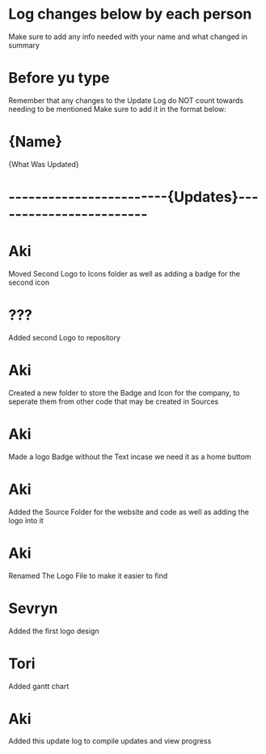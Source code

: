 # Log changes below by each person
Make sure to add any info needed with your name and what changed in summary 
# Before yu type
Remember that any changes to the Update Log do NOT count towards needing to be mentioned
Make sure to add it in the format below:

# {Name}
{What Was Updated}

# ------------------------{Updates}------------------------
# Aki
Moved Second Logo to Icons folder as well as adding a badge for the second icon
# ???
Added second Logo to repository
# Aki
Created a new folder to store the Badge and Icon for the company, to seperate them from other code that may be created in Sources
# Aki
Made a logo Badge without the Text incase we need it as a home buttom
# Aki
Added the Source Folder for the website and code as well as adding the logo into it
# Aki
Renamed The Logo File to make it easier to find
# Sevryn
Added the first logo design
# Tori
Added gantt chart
# Aki
Added this update log to compile updates and view progress

